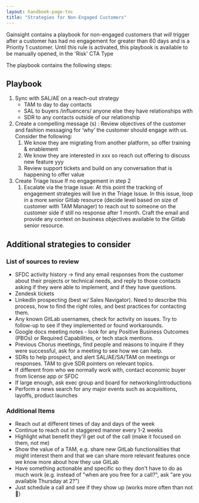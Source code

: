 ```yaml
---
layout: handbook-page-toc
title: "Strategies for Non-Engaged Customers"
---
```


Gainsight contains a playbook for non-engaged customers that *will* trigger after a customer has had no engagement for greater than 60 days and is a Priority 1 customer.  Until this rule is activated, this playbook is available to be manually opened, in the 'Risk' CTA Type

The playbook contains the following steps:

## Playbook

1. Sync with SAL/AE on a reach-out strategy
   - TAM to day to day contacts
   - SAL to buyers /influencers/ anyone else they have relationships with
   - SDR to any contacts outside of our relationship
1. Create a compelling message (s) : Review objectives of the customer and fashion messaging for ‘why’ the customer should engage with us.  Consider the following:
   1. We know they are migrating from another platform, so offer training & enablement
   1. We know they are interested in xxx so reach out offering to discuss new feature yyy
   1. Review support tickets and build on any conversation that is happening to offer value
1. Create Triage Issue If no engagement in step 2
   1. Escalate via the triage issue: At this point the tracking of engagement strategies will live in the Triage Issue. In this issue, loop in a more senior Gitlab resource (decide level based on size of customer with TAM Manager) to reach out to someone on the customer side if still no response after 1 month.  Craft the email and provide any context on business objectives available to the Gitlab senior resource.

## Additional strategies to consider

### List of sources to review

- SFDC activity history -> find any email responses from the customer about their projects or technical needs, and reply to those contacts asking if they were able to implement, and if they have questions.
- Zendesk tickets
- LinkedIn prospecting (best w/ Sales Navigator). Need to describe this process, how to find the right roles, and best practices for contacting them.
- Any known GitLab usernames, check for activity on issues. Try to follow-up to see if they implemented or found workarounds.
- Google docs meeting notes - look for any Positive Business Outcomes (PBOs) or Required Capabilities, or tech stack mentions.
- Previous Chorus meetings, find people and reasons to inquire if they were successful, ask for a meeting to see how we can help.
- SDRs to help prospect, and alert SAL/AE/SA/TAM on meetings or responses. TAM to give SDR pointers on relevant topics.
- If different from who we normally work with, contact economic buyer from license app or SFDC
- If large enough, ask exec group and board for networking/introductions
- Perform a news search for any major events such as acquisitions, layoffs, product launches

### Additional Items

- Reach out at different times of day and days of the week
- Continue to reach out in staggered manner every 1-2 weeks
- Highlight what benefit they'll get out of the call (make it focused on them, not me)
- Show the value of a TAM, e.g. share new GitLab functionalities that might interest them and that we can share more relevant features once we know more about how they use GitLab
- Have something actionable and specific so they don't have to do as much work (e.g. instead of "when are you free for a call?", ask "are you available Thursday at 2?")
- Just schedule a call and see if they show up (works more often than not 🤷)
